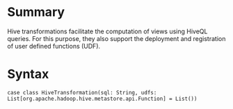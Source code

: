 # Summary
Hive transformations facilitate the computation of views using HiveQL queries. For this purpose, they also support the deployment and registration of user defined functions (UDF).

# Syntax

    case class HiveTransformation(sql: String, udfs: List[org.apache.hadoop.hive.metastore.api.Function] = List())